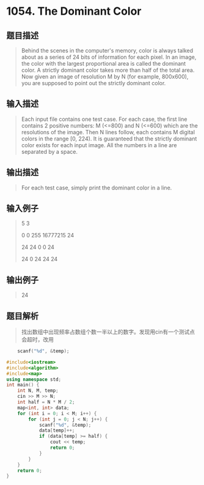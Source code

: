 # 1054. The Dominant Color

## 题目描述

> Behind the scenes in the computer's memory, color is always talked about as a series of 24 bits of information for each pixel. In an image, the color with the largest proportional area is called the dominant color. A strictly dominant color takes more than half of the total area. Now given an image of resolution M by N (for example, 800x600), you are supposed to point out the strictly dominant color.

## 输入描述

> Each input file contains one test case. For each case, the first line contains 2 positive numbers: M (<=800) and N (<=600) which are the resolutions of the image. Then N lines follow, each contains M digital colors in the range [0, 224). It is guaranteed that the strictly dominant color exists for each input image. All the numbers in a line are separated by a space.

## 输出描述

> For each test case, simply print the dominant color in a line.

## 输入例子

> 5 3
>
>0 0 255 16777215 24
>
>24 24 0 0 24
>
>24 0 24 24 24

## 输出例子

> 24

## 题目解析

>找出数组中出现频率占数组个数一半以上的数字。发现用cin有一个测试点会超时，改用
```C++
    scanf("%d", &temp);
```

```C++
#include<iostream>
#include<algorithm>
#include<map>
using namespace std;
int main() {
	int N, M, temp;
	cin >> M >> N;
	int half = N * M / 2;
	map<int, int> data;
	for (int i = 0; i < M; i++) {
		for (int j = 0; j < N; j++) {
			scanf("%d", &temp);
			data[temp]++;
			if (data[temp] >= half) {
				cout << temp;
				return 0;
			}
		}
	}
	return 0;
}
```